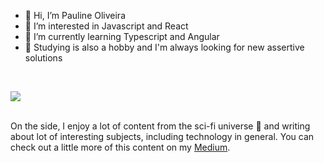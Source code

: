 - 👋 Hi, I’m Pauline Oliveira
- 👀 I’m interested in Javascript and React
- 🌱 I’m currently learning Typescript and Angular 
- 📝 Studying is also a hobby and I'm always looking for new assertive solutions
<br>

<!---
apaulineoliveira/apaulineoliveira is a ✨ special ✨ repository because its `README.md` (this file) appears on your GitHub profile.
You can click the Preview link to take a look at your changes.
--->
[<img src="https://img.shields.io/badge/linkedin-%230077B5.svg?&style=for-the-badge&logo=linkedin&logoColor=white" />](https://www.linkedin.com/in/pauline-oliveira-220584200/) 
<br></br>
<p>On the side, I enjoy a lot of content from the sci-fi universe 🤖 and writing about lot of interesting subjects, including technology in general. You can check out a little more of this content on my <a href="https://paulineoliveira.medium.com/">Medium</a>.<br></p>  


